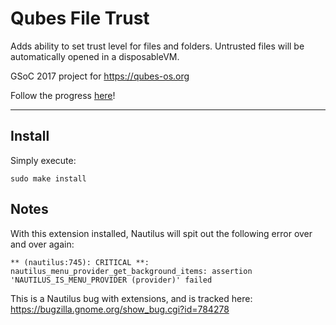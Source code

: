 # Qubes File Trust

Adds ability to set trust level for files and folders. Untrusted files will be automatically opened in a disposableVM. 

GSoC 2017 project for https://qubes-os.org

Follow the progress [here](https://blog.amorgan.xyz/tag_gsoc-2017.html)!

---

## Install

Simply execute:

```
sudo make install
```

## Notes

With this extension installed, Nautilus will spit out the following error over and over again:

```
** (nautilus:745): CRITICAL **: nautilus_menu_provider_get_background_items: assertion 'NAUTILUS_IS_MENU_PROVIDER (provider)' failed
```

This is a Nautilus bug with extensions, and is tracked here: https://bugzilla.gnome.org/show_bug.cgi?id=784278
